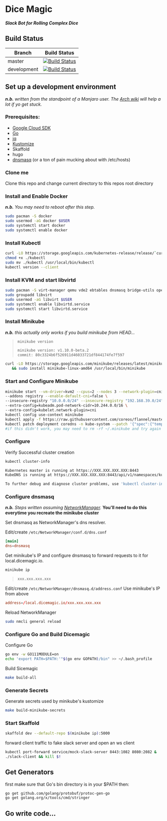 
# Dice Magic

***Slack Bot for Rolling Complex Dice***

## Build Status

|Branch|Build Status |
|--|--|
| master | [![Build Status](https://gitlab.com/aasmall/dicemagic/badges/master/pipeline.svg?style=flat-square)](https://gitlab.com/aasmall/dicemagic)|
| development |  [![Build Status](https://gitlab.com/aasmall/dicemagic/badges/development/pipeline.svg?style=flat-square)](https://gitlab.com/aasmall/dicemagic)|

## Set up a development environment

***n.b.*** *written from the standpoint of a Manjaro user. The [Arch wiki](https://wiki.archlinux.org/) will help a lot if yo get stuck.*

### Prerequisites:
 - [Google Cloud SDK](https://cloud.google.com/sdk/downloads)
 - [Go](https://golang.org/doc/install)
 - [jq](https://stedolan.github.io/jq/)
 - [Kustomize](https://github.com/kubernetes-sigs/kustomize/blob/master/docs/INSTALL.md)
 - Skaffold
 - hugo
 - [dnsmasq](https://wiki.archlinux.org/index.php/NetworkManager#dnsmasq) (or a ton of pain mucking about with /etc/hosts)

### Clone me

Clone this repo and change current directory to this repos root directory

### Install and Enable Docker

***n.b.*** *You may need to reboot after this step.*

 ```bash
 sudo pacman -S docker
 sudo usermod -aG docker $USER
 sudo systemctl start docker
 sudo systemctl enable docker
 ```

### Install Kubectl

```bash
curl -LO https://storage.googleapis.com/kubernetes-release/release/`curl -s https://storage.googleapis.com/kubernetes-release/release/stable.txt`/bin/linux/amd64/kubectl
chmod +x ./kubectl
sudo mv ./kubectl /usr/local/bin/kubectl
kubectl version --client
```

### Install KVM and start libvirtd
```bash
sudo pacman -S virt-manager qemu vde2 ebtables dnsmasq bridge-utils openbsd-netcat
sudo groupadd libvirt
sudo usermod -aG libvirt $USER
sudo systemctl enable libvirtd.service
sudo systemctl start libvirtd.service
```

### Install Minikube

***n.b.*** *this actually only works if you build minikube from HEAD...*

> `minikube version`
> ```bash
> minikube version: v1.10.0-beta.2
> commit: 80c3324b6f526911d46033721df844174fe7f597
> ```


```bash
curl -LO https://storage.googleapis.com/minikube/releases/latest/minikube-linux-amd64 \
   && sudo install minikube-linux-amd64 /usr/local/bin/minikube
```

### Start and Configure Minikube

```bash
minikube start --vm-driver=kvm2 --cpus=2 --nodes 3 --network-plugin=cni \
--addons registry --enable-default-cni=false \
--insecure-registry "10.0.0.0/24" --insecure-registry "192.168.39.0/24" \
--extra-config=kubeadm.pod-network-cidr=10.244.0.0/16 \
--extra-config=kubelet.network-plugin=cni
kubectl config use-context minikube
kubectl apply -f https://raw.githubusercontent.com/coreos/flannel/master/Documentation/kube-flannel.yml
kubectl patch deployment coredns -n kube-system --patch '{"spec":{"template":{"spec":{"volumes":[{"name":"emptydir-tmp","emptyDir":{}}],"containers":[{"name":"coredns","volumeMounts":[{"name":"emptydir-tmp","mountPath":"/tmp"}]}]}}}}'
#if this didn't work, you may need to rm -rf ~/.minikube and try again
```

### Configure

Verify Successful cluster creation
```bash
kubectl cluster-info
```
```bash
Kubernetes master is running at https://XXX.XXX.XXX.XXX:8443
KubeDNS is running at https://XXX.XXX.XXX.XXX:8443/api/v1/namespaces/kube-system/services/kube-dns:dns/proxy

To further debug and diagnose cluster problems, use 'kubectl cluster-info dump'.
```

### Configure dnsmasq

***n.b.*** *Steps written assuming [NetworkManager](https://wiki.archlinux.org/index.php/Network_configuration#Network_managers).*
**You'll need to do this everytime you recreate the minikube cluster**

Set dnsmasq as NetworkManager's dns resolver.

Edit/create `/etc/NetworkManager/conf.d/dns.conf`

```toml
[main]
dns=dnsmasq
```

Get minikube's IP and configure dnsmasq to forward requests to it for local.dicemagic.io.

```bash
minikube ip
```

> ```bash
> xxx.xxx.xxx.xxx
> ```

Edit/create `/etc/NetworkManager/dnsmasq.d/address.conf` Use minikube's IP from above

```toml
address=/local.dicemagic.io/xxx.xxx.xxx.xxx
```

Reload NetworkManager

```bash
sudo nmcli general reload
```

### Configure Go and Build Dicemagic

Configure Go
```bash
go env -w GO111MODULE=on
echo 'export PATH=$PATH:'"$(go env GOPATH)/bin" >> ~/.bash_profile
```

Build Sicemagic

```bash
make build-all
```

### Generate Secrets

Generate secrets used by minikube's kustomize

```bash
make build-minikube-secrets
```

### Start Skaffold
```bash
skaffold dev --default-repo $(minikube ip):5000
```

forward client traffic to fake slack server
and open an ws client
```bash
kubectl port-forward service/mock-slack-server 8443:1082 8080:2082 &
./slack-client && kill $!
```

## Get Generators
first make sure that Go's bin directory is in your $PATH then:

```bash
go get github.com/golang/protobuf/protoc-gen-go
go get golang.org/x/tools/cmd/stringer
```

## Go write code...

